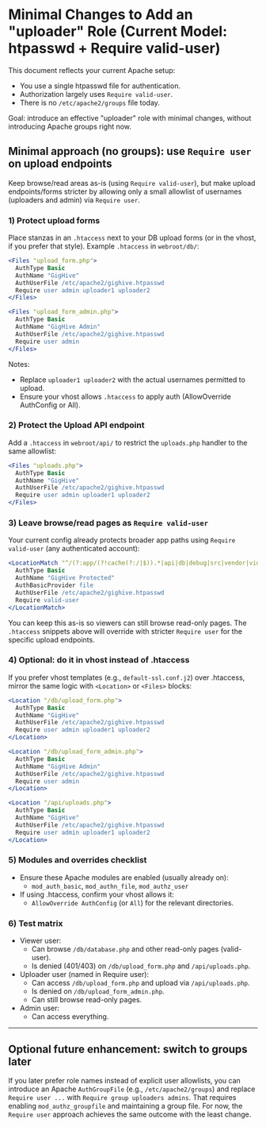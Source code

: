 # Minimal Changes to Add an "uploader" Role (Current Model: htpasswd + Require valid-user)

This document reflects your current Apache setup:

- You use a single htpasswd file for authentication.
- Authorization largely uses `Require valid-user`.
- There is no `/etc/apache2/groups` file today.

Goal: introduce an effective "uploader" role with minimal changes, without introducing Apache groups right now.

## Minimal approach (no groups): use `Require user` on upload endpoints

Keep browse/read areas as-is (using `Require valid-user`), but make upload endpoints/forms stricter by allowing only a small allowlist of usernames (uploaders and admin) via `Require user`.

### 1) Protect upload forms
Place stanzas in an `.htaccess` next to your DB upload forms (or in the vhost, if you prefer that style). Example `.htaccess` in `webroot/db/`:

```apache
<Files "upload_form.php">
  AuthType Basic
  AuthName "GigHive"
  AuthUserFile /etc/apache2/gighive.htpasswd
  Require user admin uploader1 uploader2
</Files>

<Files "upload_form_admin.php">
  AuthType Basic
  AuthName "GigHive Admin"
  AuthUserFile /etc/apache2/gighive.htpasswd
  Require user admin
</Files>
```

Notes:
- Replace `uploader1 uploader2` with the actual usernames permitted to upload.
- Ensure your vhost allows `.htaccess` to apply auth (AllowOverride AuthConfig or All).

### 2) Protect the Upload API endpoint
Add a `.htaccess` in `webroot/api/` to restrict the `uploads.php` handler to the same allowlist:

```apache
<Files "uploads.php">
  AuthType Basic
  AuthName "GigHive"
  AuthUserFile /etc/apache2/gighive.htpasswd
  Require user admin uploader1 uploader2
</Files>
```

### 3) Leave browse/read pages as `Require valid-user`
Your current config already protects broader app paths using `Require valid-user` (any authenticated account):

```apache
<LocationMatch "^/(?:app/(?!cache(?:/|$)).*|api|db|debug|src|vendor|video|audio)(?:/|$)">
  AuthType Basic
  AuthName "GigHive Protected"
  AuthBasicProvider file
  AuthUserFile /etc/apache2/gighive.htpasswd
  Require valid-user
</LocationMatch>
```

You can keep this as-is so viewers can still browse read-only pages. The `.htaccess` snippets above will override with stricter `Require user` for the specific upload endpoints.

### 4) Optional: do it in vhost instead of .htaccess
If you prefer vhost templates (e.g., `default-ssl.conf.j2`) over .htaccess, mirror the same logic with `<Location>` or `<Files>` blocks:

```apache
<Location "/db/upload_form.php">
  AuthType Basic
  AuthName "GigHive"
  AuthUserFile /etc/apache2/gighive.htpasswd
  Require user admin uploader1 uploader2
</Location>

<Location "/db/upload_form_admin.php">
  AuthType Basic
  AuthName "GigHive Admin"
  AuthUserFile /etc/apache2/gighive.htpasswd
  Require user admin
</Location>

<Location "/api/uploads.php">
  AuthType Basic
  AuthName "GigHive"
  AuthUserFile /etc/apache2/gighive.htpasswd
  Require user admin uploader1 uploader2
</Location>
```

### 5) Modules and overrides checklist
- Ensure these Apache modules are enabled (usually already on):
  - `mod_auth_basic`, `mod_authn_file`, `mod_authz_user`
- If using .htaccess, confirm your vhost allows it:
  - `AllowOverride AuthConfig` (or `All`) for the relevant directories.

### 6) Test matrix
- Viewer user:
  - Can browse `/db/database.php` and other read-only pages (valid-user).
  - Is denied (401/403) on `/db/upload_form.php` and `/api/uploads.php`.
- Uploader user (named in Require user):
  - Can access `/db/upload_form.php` and upload via `/api/uploads.php`.
  - Is denied on `/db/upload_form_admin.php`.
  - Can still browse read-only pages.
- Admin user:
  - Can access everything.

---

## Optional future enhancement: switch to groups later
If you later prefer role names instead of explicit user allowlists, you can introduce an Apache `AuthGroupFile` (e.g., `/etc/apache2/groups`) and replace `Require user ...` with `Require group uploaders admins`. That requires enabling `mod_authz_groupfile` and maintaining a group file. For now, the `Require user` approach achieves the same outcome with the least change.

